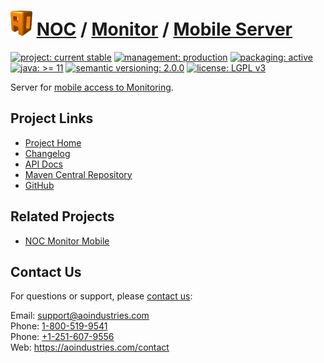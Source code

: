 # [<img src="ao-logo.png" alt="AO Logo" width="35" height="40">](https://github.com/ao-apps) [NOC](https://github.com/ao-apps/noc) / [Monitor](https://github.com/ao-apps/noc-monitor) / [Mobile Server](https://github.com/ao-apps/noc-monitor-mobile-server)

[![project: current stable](https://aoindustries.com/ao-badges/project-current-stable.svg)](https://aoindustries.com/life-cycle#project-current-stable)
[![management: production](https://aoindustries.com/ao-badges/management-production.svg)](https://aoindustries.com/life-cycle#management-production)
[![packaging: active](https://aoindustries.com/ao-badges/packaging-active.svg)](https://aoindustries.com/life-cycle#packaging-active)  
[![java: &gt;= 11](https://aoindustries.com/ao-badges/java-11.svg)](https://docs.oracle.com/en/java/javase/11/)
[![semantic versioning: 2.0.0](https://aoindustries.com/ao-badges/semver-2.0.0.svg)](http://semver.org/spec/v2.0.0.html)
[![license: LGPL v3](https://aoindustries.com/ao-badges/license-lgpl-3.0.svg)](https://www.gnu.org/licenses/lgpl-3.0)

Server for [mobile access to Monitoring](https://github.com/ao-apps/noc-monitor-mobile).

## Project Links
* [Project Home](https://aoindustries.com/noc/monitor/mobile-server/)
* [Changelog](https://aoindustries.com/noc/monitor/mobile-server/changelog)
* [API Docs](https://aoindustries.com/noc/monitor/mobile-server/apidocs/)
* [Maven Central Repository](https://central.sonatype.com/artifact/com.aoindustries/noc-monitor-mobile-server)
* [GitHub](https://github.com/ao-apps/noc-monitor-mobile-server)

## Related Projects
* [NOC Monitor Mobile](https://github.com/ao-apps/noc-monitor-mobile)

## Contact Us
For questions or support, please [contact us](https://aoindustries.com/contact):

Email: [support@aoindustries.com](mailto:support@aoindustries.com)  
Phone: [1-800-519-9541](tel:1-800-519-9541)  
Phone: [+1-251-607-9556](tel:+1-251-607-9556)  
Web: https://aoindustries.com/contact
